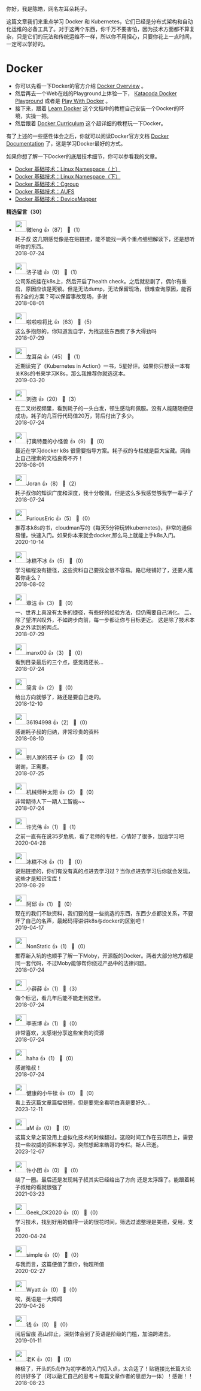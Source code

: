 你好，我是陈皓，网名左耳朵耗子。

这篇文章我们来重点学习 Docker 和 Kubernetes，它们已经是分布式架构和自动化运维的必备工具了。对于这两个东西，你千万不要害怕，因为技术方面都不算复杂，只是它们的玩法和传统运维不一样，所以你不用担心，只要你花上一点时间，一定可以学好的。

# Docker

- 你可以先看一下Docker的官方介绍 [Docker Overview](https://docs.docker.com/engine/docker-overview/) 。
- 然后再去一个Web在线的Playground上体验一下， [Katacoda Docker Playground](https://www.katacoda.com/courses/docker/playground) 或者是 [Play With Docker](https://training.play-with-docker.com/) 。
- 接下来，跟着 [Learn Docker](https://github.com/dwyl/learn-docker) 这个文档中的教程自己安装一个Docker的环境，实操一把。
- 然后跟着 [Docker Curriculum](https://docker-curriculum.com/) 这个超详细的教程玩一下Docker。

有了上述的一些感性体会之后，你就可以阅读Docker官方文档 [Docker Documentation](https://docs.docker.com/) 了，这是学习Docker最好的方式。

如果你想了解一下Docker的底层技术细节，你可以参看我的文章。

- [Docker 基础技术：Linux Namespace（上）](https://coolshell.cn/articles/17010.html)
- [Docker 基础技术：Linux Namespace（下）](https://coolshell.cn/articles/17029.html)
- [Docker 基础技术：Cgroup](https://coolshell.cn/articles/17049.html)
- [Docker 基础技术：AUFS](https://coolshell.cn/articles/17061.html)
- [Docker 基础技术：DeviceMapper](https://coolshell.cn/articles/17200.html)
<div><strong>精选留言（30）</strong></div><ul>
<li><img src="https://static001.geekbang.org/account/avatar/00/0f/a9/47/3718cf90.jpg" width="30px"><span>微leng</span> 👍（87） 💬（1）<div>耗子叔  这几期感觉像是在贴链接，能不能找一两个重点细细解读下，还是想听听你的东西。</div>2018-07-24</li><br/><li><img src="https://static001.geekbang.org/account/avatar/00/0f/cf/f1/bf63fef6.jpg" width="30px"><span>洛子墟</span> 👍（0） 💬（1）<div>公司系统挂在k8s上，然后开启了health check。之后就悲剧了，偶尔有重启，原因应该是死锁。但是无法dump，无法保留现场，很难查询原因，能否有2全的方案？可以保留事故现场，多谢</div>2018-08-01</li><br/><li><img src="http://thirdwx.qlogo.cn/mmopen/vi_32/icLDUCY95Eiae5ZV2lGLswVZRmTry0caeyicjzHkqByAf2vCuB8cLuWs5pwZPktoQz5ML0e1fAxx1EvpLaiala4qvQ/132" width="30px"><span>啦啦啦将比</span> 👍（63） 💬（5）<div>这么多抱怨的，你知道我自学，为找这些东西费了多大得劲吗</div>2018-07-29</li><br/><li><img src="https://static001.geekbang.org/account/avatar/00/0f/47/35/89726f5f.jpg" width="30px"><span>左耳朵</span> 👍（45） 💬（1）<div>近期读完了《Kubernetes in Action》一书，5星好评。如果你只想读一本有关K8s的书来学习K8s，那么我推荐你就选这本。</div>2019-03-20</li><br/><li><img src="https://static001.geekbang.org/account/avatar/00/0f/cd/5c/e09eac13.jpg" width="30px"><span>刘強</span> 👍（20） 💬（3）<div>在二叉树视频里，看到耗子的一头白发，顿生感动和佩服。没有人能随随便便成功，耗子的几百行代码值20万，背后付出了多少。</div>2018-07-24</li><br/><li><img src="https://static001.geekbang.org/account/avatar/00/10/2e/f4/1e4d6941.jpg" width="30px"><span>打奥特曼的小怪兽</span> 👍（9） 💬（0）<div>最近在学习docker k8s 很需要指导方案。耗子叔的专栏就是巨大宝藏。网络上自己搜索的文档良莠不齐！</div>2018-08-01</li><br/><li><img src="https://static001.geekbang.org/account/avatar/00/11/81/20/9fbe6a15.jpg" width="30px"><span>Joran</span> 👍（8） 💬（2）<div>耗子叔你的知识广度和深度，我十分敬佩，但是这么多我感觉够我学一辈子了</div>2018-07-24</li><br/><li><img src="https://static001.geekbang.org/account/avatar/00/11/5f/90/711efc88.jpg" width="30px"><span>FuriousEric</span> 👍（5） 💬（0）<div>推荐本k8s的书，cloudman写的《每天5分钟玩转kubernetes》，非常的通俗易懂，快速入门。如果你本来就会docker,那么马上就能上手k8s入门。</div>2020-10-14</li><br/><li><img src="https://static001.geekbang.org/account/avatar/00/11/50/a9/3f8c7418.jpg" width="30px"><span>冰糕不冰</span> 👍（5） 💬（0）<div>学习编程没有捷径，这些资料自己要找全很不容易。路已经铺好了，还要人推着你走么？</div>2018-08-02</li><br/><li><img src="https://static001.geekbang.org/account/avatar/00/0f/b2/10/a6debd39.jpg" width="30px"><span>章洁</span> 👍（3） 💬（0）<div>一、世界上真没有太多的捷径，有些好的经验方法，但仍需要自己消化。
二、除了望洋兴叹外，不如跨步向前，每一步都让你与目标更近。
这是除了技术本身之外读到的两点。</div>2018-07-29</li><br/><li><img src="https://static001.geekbang.org/account/avatar/00/0f/7a/54/497b1764.jpg" width="30px"><span>manx00</span> 👍（3） 💬（0）<div>看到目录最后的三个点，感觉路还长…</div>2018-07-24</li><br/><li><img src="https://static001.geekbang.org/account/avatar/00/10/39/7c/ca8d2b28.jpg" width="30px"><span>简言</span> 👍（2） 💬（0）<div>给出方向就够了，路还是要自己走的。</div>2018-12-10</li><br/><li><img src="https://static001.geekbang.org/account/avatar/00/0f/f3/a4/7dba8016.jpg" width="30px"><span>36194998</span> 👍（2） 💬（0）<div>感谢耗子叔的归纳，非常珍贵的资料</div>2018-08-10</li><br/><li><img src="https://static001.geekbang.org/account/avatar/00/11/7f/7d/263f4dfd.jpg" width="30px"><span>别人家的孩子</span> 👍（2） 💬（0）<div>谢谢，正需要。</div>2018-07-25</li><br/><li><img src="https://static001.geekbang.org/account/avatar/00/11/99/da/a1c45e19.jpg" width="30px"><span>机械师种太阳</span> 👍（2） 💬（0）<div>非常期待人下一期人工智能~~</div>2018-07-24</li><br/><li><img src="https://static001.geekbang.org/account/avatar/00/14/86/20/ee7d32e0.jpg" width="30px"><span>许光伟</span> 👍（1） 💬（1）<div>之前一直有在说35岁危机，看了老师的专栏，心情好了很多，加油学习吧</div>2020-04-28</li><br/><li><img src="https://static001.geekbang.org/account/avatar/00/11/50/a9/3f8c7418.jpg" width="30px"><span>冰糕不冰</span> 👍（1） 💬（0）<div>说贴链接的，你们有没有真的点进去学习过？当你点进去学习后你就会发现，这些才是知识宝库！</div>2019-08-29</li><br/><li><img src="https://static001.geekbang.org/account/avatar/00/13/8e/e2/1e70c61d.jpg" width="30px"><span>阿邱</span> 👍（1） 💬（0）<div>现在的我们不缺资料，我们要的是一些挑选的东西，东西少点都没关系，不要坏了自己的名声，最起码得讲讲k8s与docker的区别吧！</div>2019-04-17</li><br/><li><img src="http://thirdwx.qlogo.cn/mmopen/vi_32/6icqg5GGFVo2CkFnjSGleOuDBvTTpXywFbBKicKSNXUH1PibHEq2IgWWGJZsn4ErV6J9mlcBiczV7T5QnpiajLsOibOw/132" width="30px"><span>NonStatic</span> 👍（1） 💬（0）<div>推荐新入坑的也顺手了解一下Moby，开源版的Docker。两者大部分地方都是同一套代码，不过Moby能够帮你绕过产品中的法律问题。</div>2018-07-24</li><br/><li><img src="https://static001.geekbang.org/account/avatar/00/11/ee/35/d9bbcb34.jpg" width="30px"><span>小薛薛</span> 👍（1） 💬（3）<div>做个标记，看几年后能不能走到这里。</div>2018-07-24</li><br/><li><img src="https://static001.geekbang.org/account/avatar/00/0f/65/d5/88beb15a.jpg" width="30px"><span>李志博</span> 👍（1） 💬（0）<div>非常喜欢，太感谢分享这些宝贵的资源</div>2018-07-24</li><br/><li><img src="https://static001.geekbang.org/account/avatar/00/0f/cf/5a/ce1011b1.jpg" width="30px"><span>haha</span> 👍（1） 💬（0）<div>感谢皓叔！</div>2018-07-24</li><br/><li><img src="https://static001.geekbang.org/account/avatar/00/22/8a/ca/1afcc75b.jpg" width="30px"><span>健康的小牛犊</span> 👍（0） 💬（0）<div>看上去这篇文章篇幅很短，但是要完全看明白真是要好久...</div>2023-12-11</li><br/><li><img src="https://static001.geekbang.org/account/avatar/00/14/b8/9d/9cdc8f7c.jpg" width="30px"><span>aM</span> 👍（0） 💬（0）<div>这篇文章之前没用上虚拟化技术的时候翻过。这段时间工作在云项目上，需要找一些权威的资料来学习，突然想起来皓哥的专栏。斯人已逝。</div>2023-12-07</li><br/><li><img src="https://static001.geekbang.org/account/avatar/00/13/29/e7/297010e3.jpg" width="30px"><span>许小团</span> 👍（0） 💬（0）<div>绕了一圈。最后还是发现耗子叔其实已经给出了方向 还是太浮躁了。能跟着耗子叔给的看就很强了</div>2021-03-23</li><br/><li><img src="https://static001.geekbang.org/account/avatar/00/1d/ef/62/87d9ef62.jpg" width="30px"><span>Geek_CK2020</span> 👍（0） 💬（0）<div>学习技术，找到好用的值得一读的很花时间，筛选过滤整理是美德，受用，支持</div>2020-04-24</li><br/><li><img src="https://static001.geekbang.org/account/avatar/00/12/94/8b/05459cb9.jpg" width="30px"><span>simple</span> 👍（0） 💬（0）<div>与我而言，这篇便值了票价，物超所值</div>2020-02-27</li><br/><li><img src="https://static001.geekbang.org/account/avatar/00/11/48/5c/3e46e189.jpg" width="30px"><span>Wyatt</span> 👍（0） 💬（0）<div>唉，英语是一大障碍</div>2019-04-26</li><br/><li><img src="https://static001.geekbang.org/account/avatar/00/0f/67/f4/9a1feb59.jpg" width="30px"><span>钱</span> 👍（0） 💬（0）<div>阅后留痕
高山仰止，深刻体会到了英语是阶级的门槛，加油跨进去。</div>2019-01-11</li><br/><li><img src="https://static001.geekbang.org/account/avatar/00/11/76/8a/74cf038a.jpg" width="30px"><span>老K</span> 👍（0） 💬（0）<div>棒极了，开头的5点作为初学者的入门切入点，太合适了！贴链接比长篇大论的讲好多了（可以融汇自己的思考＋每篇文章作者的思想为一体）！感谢！！</div>2018-08-23</li><br/>
</ul>